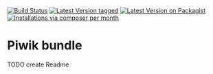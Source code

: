 [![Build Status](https://travis-ci.org/blackforest/piwik-bundle.svg)](https://travis-ci.org/blackforest/piwik-bundle)
[![Latest Version tagged](http://img.shields.io/github/tag/blackforest/piwik-bundle.svg)](https://github.com/blackforest/piwik-bundle/tags)
[![Latest Version on Packagist](https://img.shields.io/packagist/v/blackforest/piwik-bundle.svg)](https://packagist.org/packages/https://github.com/blackforest/piwik-bundle/tags)
[![Installations via composer per month](https://img.shields.io/packagist/dm/blackforest/piwik-bundle.svg)](https://packagist.org/packages/blackforest/piwik-bundle)

Piwik bundle
============

TODO create Readme
